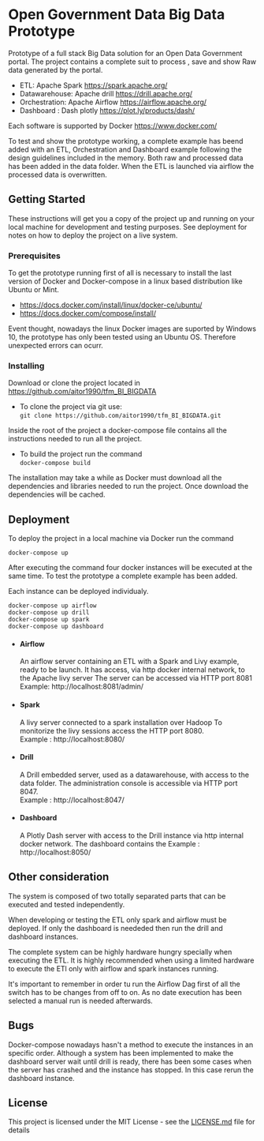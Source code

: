 # Open Government Data Big Data Prototype

Prototype of a full stack Big Data solution for an Open Data Government portal.
The project contains a complete suit to process , save and show Raw data generated by the portal.
  - ETL:
          Apache Spark
          https://spark.apache.org/
  - Datawarehouse:
          Apache drill
          https://drill.apache.org/
  - Orchestration:
          Apache Airflow
          https://airflow.apache.org/
  - Dashboard :
          Dash plotly
          https://plot.ly/products/dash/

Each software is supported by Docker https://www.docker.com/

To test and show the prototype working, a complete example has beend added with an ETL, Orchestration and Dashboard example following the design guidelines included in the memory.
Both raw and processed data has been added in the data folder. When the ETL is launched via airflow the processed data is overwritten.

## Getting Started

These instructions will get you a copy of the project up and running on your local machine for development and testing purposes. See deployment for notes on how to deploy the project on a live system.

### Prerequisites


To get the prototype running  first of all is necessary to install the last version of Docker and Docker-compose in a linux based distribution like Ubuntu or Mint.
- https://docs.docker.com/install/linux/docker-ce/ubuntu/
- https://docs.docker.com/compose/install/

Event thought, nowadays the linux Docker images are suported by Windows 10, the prototype has only been tested using an Ubuntu OS. Therefore unexpected errors can ocurr.


### Installing

Download or clone the project located in https://github.com/aitor1990/tfm_BI_BIGDATA

- To clone the project via git use:  
`git clone https://github.com/aitor1990/tfm_BI_BIGDATA.git`

Inside the root of the project a docker-compose file contains all the instructions needed to run all the project.

- To build the project run the command  
`docker-compose build`

The installation may take a while as Docker must download all the dependencies and libraries needed to run the project. Once download the dependencies will be cached.

## Deployment

To deploy the project in a local machine via Docker run the command   

`docker-compose up`

After executing the command four docker instances will be executed at the same time.
To test the prototype a complete example has been added.

Each instance can be deployed individualy.

`docker-compose up airflow`  
`docker-compose up drill`  
`docker-compose up spark`  
`docker-compose up dashboard`



- #### Airflow
  An airflow server containing an ETL with a Spark and Livy example, ready to be launch. It has access, via http docker internal network, to the Apache livy server
  The server can be accessed via HTTP port 8081  
  Example: http://localhost:8081/admin/

- #### Spark
  A livy server connected to a spark installation over Hadoop
  To monitorize the livy sessions access the HTTP port 8080.  
  Example : http://localhost:8080/

- #### Drill
  A Drill embedded server, used as a datawarehouse, with access to the data folder.
  The administration console is accessible via HTTP port 8047.   
  Example : http://localhost:8047/

- #### Dashboard
  A Plotly Dash server with access to the Drill instance via http internal docker network. The dashboard contains the
  Example : http://localhost:8050/

## Other consideration

The system is composed of two totally separated parts that can be executed and tested independently.

When developing or testing the ETL only spark and airflow must be deployed.
If only the dashboard is neededed then run the drill and dashboard instances.

The complete system can be highly hardware hungry specially when executing the ETL. It is highly recommended when using a limited hardware to execute the ETl only with airflow and spark instances running.

It's important to remember in order tu run the Airflow Dag first of all the switch has to be changes from off to on.
As no date execution has been selected a manual run is needed afterwards.

## Bugs

Docker-compose nowadays hasn't a method to execute the instances in an specific order. Although a system has been implemented to make the dashboard server wait until drill is ready, there has been some cases when the server has crashed and the instance has stopped. In this case rerun the dashboard instance.

## License

This project is licensed under the MIT License - see the [LICENSE.md](LICENSE.md) file for details
